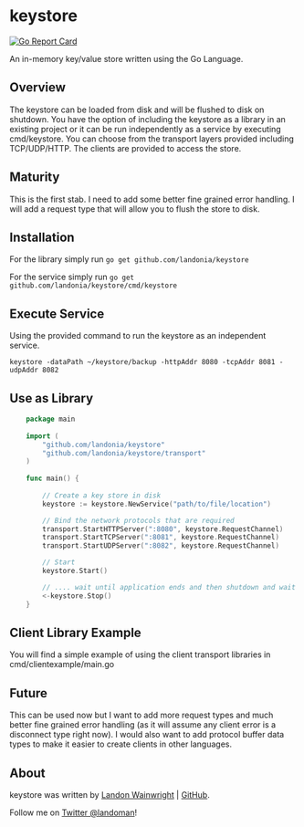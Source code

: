 # keystore

[![Go Report Card](https://goreportcard.com/badge/github.com/landonia/keystore)](https://goreportcard.com/report/github.com/landonia/keystore)

An in-memory key/value store written using the Go Language.

## Overview

The keystore can be loaded from disk and will be flushed to disk on shutdown.
You have the option of including the keystore as a library in an
existing project or it can be run independently as a service by executing
cmd/keystore. You can choose from the transport layers provided including
TCP/UDP/HTTP. The clients are provided to access the store.

## Maturity

This is the first stab. I need to add some better fine grained error handling.
I will add a request type that will allow you to flush the store to disk.

## Installation

For the library simply run `go get github.com/landonia/keystore`

For the service simply run `go get github.com/landonia/keystore/cmd/keystore`

## Execute Service

Using the provided command to run the keystore as an independent service.

  `keystore -dataPath ~/keystore/backup -httpAddr 8080 -tcpAddr 8081 -udpAddr 8082`

## Use as Library
```go
	package main
	
	import (
  		"github.com/landonia/keystore"
  		"github.com/landonia/keystore/transport"
  	)
  	
  	func main() {
  	
  		// Create a key store in disk
  		keystore := keystore.NewService("path/to/file/location")

  		// Bind the network protocols that are required
  		transport.StartHTTPServer(":8080", keystore.RequestChannel)
  		transport.StartTCPServer(":8081", keystore.RequestChannel)
  		transport.StartUDPServer(":8082", keystore.RequestChannel)

  		// Start
  		keystore.Start()

  		// .... wait until application ends and then shutdown and wait
  		<-keystore.Stop()
  	}
```
## Client Library Example

You will find a simple example of using the client transport libraries in cmd/clientexample/main.go

## Future

This can be used now but I want to add more request types and much better fine grained
error handling (as it will assume any client error is a disconnect type right now).
I would also want to add protocol buffer data types to make it easier to create clients
in other languages.

## About

keystore was written by [Landon Wainwright](http://www.landotube.com) | [GitHub](https://github.com/landonia).

Follow me on [Twitter @landoman](http://www.twitter.com/landoman)!
